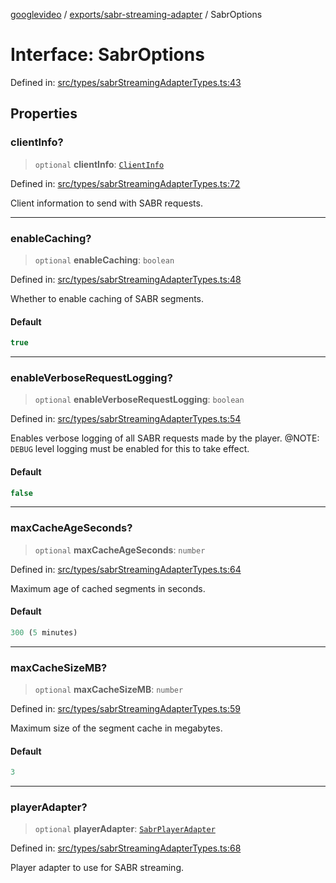 [googlevideo](../../../README.md) / [exports/sabr-streaming-adapter](../README.md) / SabrOptions

# Interface: SabrOptions

Defined in: [src/types/sabrStreamingAdapterTypes.ts:43](https://github.com/LuanRT/googlevideo/blob/dbf946453f309f019ca5c8a163ede31e16e7831d/src/types/sabrStreamingAdapterTypes.ts#L43)

## Properties

### clientInfo?

> `optional` **clientInfo**: [`ClientInfo`](../../protos/interfaces/ClientInfo.md)

Defined in: [src/types/sabrStreamingAdapterTypes.ts:72](https://github.com/LuanRT/googlevideo/blob/dbf946453f309f019ca5c8a163ede31e16e7831d/src/types/sabrStreamingAdapterTypes.ts#L72)

Client information to send with SABR requests.

***

### enableCaching?

> `optional` **enableCaching**: `boolean`

Defined in: [src/types/sabrStreamingAdapterTypes.ts:48](https://github.com/LuanRT/googlevideo/blob/dbf946453f309f019ca5c8a163ede31e16e7831d/src/types/sabrStreamingAdapterTypes.ts#L48)

Whether to enable caching of SABR segments.

#### Default

```ts
true
```

***

### enableVerboseRequestLogging?

> `optional` **enableVerboseRequestLogging**: `boolean`

Defined in: [src/types/sabrStreamingAdapterTypes.ts:54](https://github.com/LuanRT/googlevideo/blob/dbf946453f309f019ca5c8a163ede31e16e7831d/src/types/sabrStreamingAdapterTypes.ts#L54)

Enables verbose logging of all SABR requests made by the player.
@NOTE: `DEBUG` level logging must be enabled for this to take effect.

#### Default

```ts
false
```

***

### maxCacheAgeSeconds?

> `optional` **maxCacheAgeSeconds**: `number`

Defined in: [src/types/sabrStreamingAdapterTypes.ts:64](https://github.com/LuanRT/googlevideo/blob/dbf946453f309f019ca5c8a163ede31e16e7831d/src/types/sabrStreamingAdapterTypes.ts#L64)

Maximum age of cached segments in seconds.

#### Default

```ts
300 (5 minutes)
```

***

### maxCacheSizeMB?

> `optional` **maxCacheSizeMB**: `number`

Defined in: [src/types/sabrStreamingAdapterTypes.ts:59](https://github.com/LuanRT/googlevideo/blob/dbf946453f309f019ca5c8a163ede31e16e7831d/src/types/sabrStreamingAdapterTypes.ts#L59)

Maximum size of the segment cache in megabytes.

#### Default

```ts
3
```

***

### playerAdapter?

> `optional` **playerAdapter**: [`SabrPlayerAdapter`](SabrPlayerAdapter.md)

Defined in: [src/types/sabrStreamingAdapterTypes.ts:68](https://github.com/LuanRT/googlevideo/blob/dbf946453f309f019ca5c8a163ede31e16e7831d/src/types/sabrStreamingAdapterTypes.ts#L68)

Player adapter to use for SABR streaming.
